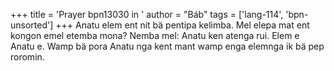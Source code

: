 +++
title = 'Prayer bpn13030 in '
author = "Báb"
tags = ['lang-114', 'bpn-unsorted']
+++
Anatu elem ent nit bä pentipa kelimba.  Mel elepa mat ent kongon emel etemba mona?  Nemba mel:  Anatu ken atenga rui.  Elem e Anatu e.  Wamp bä pora Anatu nga kent mant wamp enga elemnga ik bä pep roromin.
